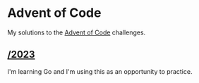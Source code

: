 # Advent of Code

My solutions to the [Advent of Code](https://adventofcode.com/) challenges.

## [/2023](2023)

I'm learning Go and I'm using this as an opportunity to practice.
